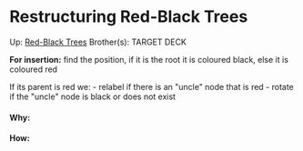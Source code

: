 # Restructuring Red-Black Trees

Up: [Red-Black Trees](red-black_trees)
Brother(s):
TARGET DECK

**For insertion:** find the position, if it is the root it is coloured black, else it is coloured red

If its parent is red we:
	- relabel if there is an "uncle" node that is red
	- rotate if the "uncle" node is black or does not exist





































#### Why:
#### How:









